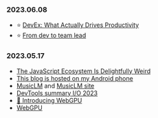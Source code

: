 ### 2023.06.08
* ⭐️ [DevEx: What Actually Drives Productivity](https://queue.acm.org/detail.cfm?id=3595878)
* ⭐️ [From dev to team lead](https://devinterrupted.substack.com/p/promoted-from-dev-to-team-lead-8)

### 2023.05.17
* [The JavaScript Ecosystem Is Delightfully Weird](https://fly.io/blog/js-ecosystem-delightfully-wierd/)
* [This blog is hosted on my Android phone](https://androidblog.a.pinggy.io/)
* [MusicLM](https://google-research.github.io/seanet/musiclm/examples/) and [MusicLM site](https://aitestkitchen.withgoogle.com/experiments/music-lm)
* [DevTools summary I/O 2023](https://io.google/2023/program/58079bc3-b0bd-44e1-94ff-08589997014a/)
* [🎥 Introducing WebGPU](https://www.youtube.com/watch?v=m6T-Mq1BPXg)
* [WebGPU](https://developer.chrome.com/blog/webgpu-io2023/)
